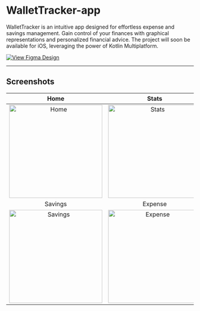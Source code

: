 # WalletTracker-app

WalletTracker is an intuitive app designed for effortless expense and savings management. Gain control of your finances with graphical representations and personalized financial advice. The project will soon be available for iOS, leveraging the power of Kotlin Multiplatform.

[![View Figma Design](https://img.shields.io/badge/View%20Figma%20Design-blue?style=for-the-badge&logo=figma)](https://www.figma.com/file/8uYsBWMiD9R8IKliGkZpey/expense-app?type=design&node-id=0%3A1&t=PUKyv7keEzuRt9BL-1)

---

## Screenshots

<div align="center">

| Home | Stats |
|:----:|:-----:|
| <img src="https://github.com/dilshad0101/WalletTracker-app/assets/70562282/9ce5f627-970d-4e5b-ba55-b91ac4945247" alt="Home" width="250px"> | <img src="https://github.com/dilshad0101/WalletTracker-app/assets/70562282/b67366b0-dd7a-41b8-97fc-7f43eb8b53c6" alt="Stats" width="250px"> |
| Savings | Expense |
| <img src="https://github.com/dilshad0101/WalletTracker-app/assets/70562282/ad167b60-d39d-4d34-ad6f-5e0749c81ff5" alt="Savings" width="250px"> | <img src="https://github.com/dilshad0101/WalletTracker-app/assets/70562282/b2ea136a-4f55-47e6-a588-545b3596c768" alt="Expense" width="250px"> |

</div>
